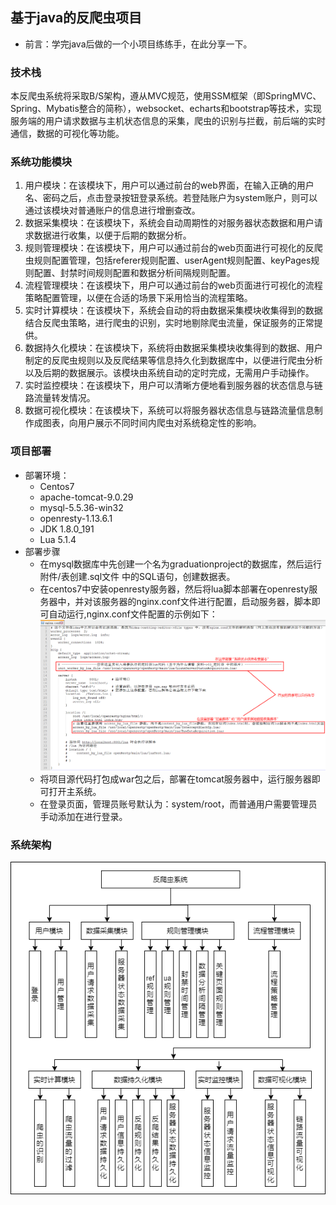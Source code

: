 ## 基于java的反爬虫项目
- 前言：学完java后做的一个小项目练练手，在此分享一下。

### 技术栈
本反爬虫系统将采取B/S架构，遵从MVC规范，使用SSM框架（即SpringMVC、Spring、Mybatis整合的简称），websocket、echarts和bootstrap等技术，实现服务端的用户请求数据与主机状态信息的采集，爬虫的识别与拦截，前后端的实时通信，数据的可视化等功能。

### 系统功能模块
1. 用户模块：在该模块下，用户可以通过前台的web界面，在输入正确的用户名、密码之后，点击登录按钮登录系统。若登陆账户为system账户，则可以通过该模块对普通账户的信息进行增删查改。
2.  数据采集模块：在该模块下，系统会自动周期性的对服务器状态数据和用户请求数据进行收集，以便于后期的数据分析。 
3. 规则管理模块：在该模块下，用户可以通过前台的web页面进行可视化的反爬虫规则配置管理，包括referer规则配置、userAgent规则配置、keyPages规则配置、封禁时间规则配置和数据分析间隔规则配置。
4. 流程管理模块：在该模块下，用户可以通过前台的web页面进行可视化的流程策略配置管理，以便在合适的场景下采用恰当的流程策略。
5. 实时计算模块：在该模块下，系统会自动的将由数据采集模块收集得到的数据结合反爬虫策略，进行爬虫的识别，实时地剔除爬虫流量，保证服务的正常提供。 
6. 数据持久化模块：在该模块下，系统将由数据采集模块收集得到的数据、用户制定的反爬虫规则以及反爬结果等信息持久化到数据库中，以便进行爬虫分析以及后期的数据展示。该模块由系统自动的定时完成，无需用户手动操作。
7. 实时监控模块：在该模块下，用户可以清晰方便地看到服务器的状态信息与链路流量转发情况。
8. 数据可视化模块：在该模块下，系统可以将服务器状态信息与链路流量信息制作成图表，向用户展示不同时间内爬虫对系统稳定性的影响。

### 项目部署
- 部署环境：
  - Centos7
  - apache-tomcat-9.0.29
  - mysql-5.5.36-win32
  - openresty-1.13.6.1
  - JDK 1.8.0_191
  - Lua 5.1.4
- 部署步骤
  - 在mysql数据库中先创建一个名为graduationproject的数据库，然后运行 附件/表创建.sql文件 中的SQL语句，创建数据表。
  - 在centos7中安装openresty服务器，然后将lua脚本部署在openresty服务器中，并对该服务器的nginx.conf文件进行配置，启动服务器，脚本即可自动运行,nginx.conf文件配置的示例如下：
  ![nginx.conf配置](附件/nginx配置.png)
  - 将项目源代码打包成war包之后，部署在tomcat服务器中，运行服务器即可打开主系统。
  - 在登录页面，管理员账号默认为：system/root，而普通用户需要管理员手动添加在进行登录。

### 系统架构
![系统架构](附件/系统功能模块.png)
















